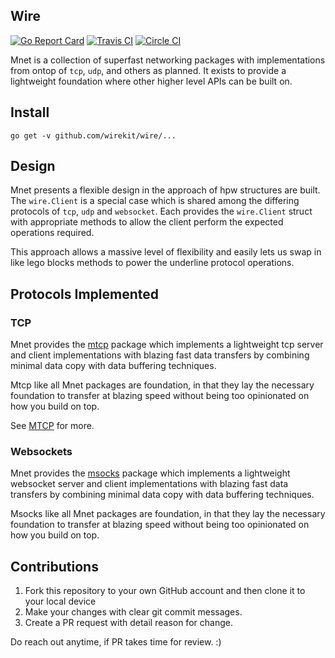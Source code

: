 Wire
------
[![Go Report Card](https://goreportcard.com/badge/github.com/wirekit/wire)](https://goreportcard.com/report/github.com/wirekit/wire)
[![Travis CI](https://travis-ci.org/influx6/wire.svg?master=branch)](https://travis-ci.org/influx6/wire)
[![Circle CI](https://circleci.com/gh/influx6/wire.svg?style=svg)](https://circleci.com/gh/influx6/wire)

Mnet is a collection of superfast networking packages with implementations from ontop of `tcp`, `udp`, and others as planned. It exists to provide a lightweight foundation where other higher level APIs can 
be built on.

## Install

```
go get -v github.com/wirekit/wire/...
```

## Design

Mnet presents a flexible design in the approach of hpw structures are built. The `wire.Client` is a special case which is shared among the differing protocols of `tcp`, `udp` and `websocket`. Each provides the `wire.Client` struct with appropriate methods to allow the client perform the expected operations required.

This approach allows a massive level of flexibility and easily lets us swap in like lego blocks methods to power the underline protocol operations.

## Protocols Implemented

### TCP

Mnet provides the [mtcp](./mtcp) package which implements a lightweight tcp server and client implementations with blazing fast data transfers by combining minimal data copy with data buffering techniques. 

Mtcp like all Mnet packages are foundation, in that they lay the necessary foundation to transfer at blazing speed without being too opinionated on how you build on top.


See [MTCP](./mtcp) for more.

### Websockets

Mnet provides the [msocks](./msocks) package which implements a lightweight websocket server and client implementations with blazing fast data transfers by combining minimal data copy with data buffering techniques. 

Msocks like all Mnet packages are foundation, in that they lay the necessary foundation to transfer at blazing speed without being too opinionated on how you build on top.


## Contributions

1. Fork this repository to your own GitHub account and then clone it to your local device
2. Make your changes with clear git commit messages.
3. Create a PR request with detail reason for change.

Do reach out anytime, if PR takes time for review. :)

